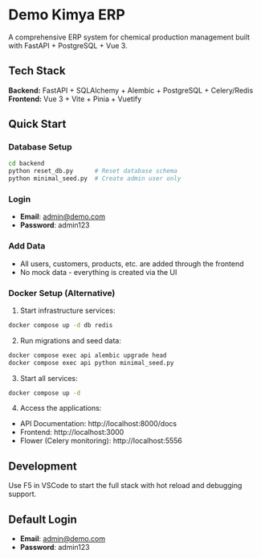 # Demo Kimya ERP

A comprehensive ERP system for chemical production management built with FastAPI + PostgreSQL + Vue 3.

## Tech Stack

**Backend:** FastAPI + SQLAlchemy + Alembic + PostgreSQL + Celery/Redis  
**Frontend:** Vue 3 + Vite + Pinia + Vuetify

## Quick Start

### Database Setup
```bash
cd backend
python reset_db.py      # Reset database schema
python minimal_seed.py  # Create admin user only
```

### Login
- **Email**: admin@demo.com
- **Password**: admin123

### Add Data
- All users, customers, products, etc. are added through the frontend
- No mock data - everything is created via the UI

### Docker Setup (Alternative)
1. Start infrastructure services:
```bash
docker compose up -d db redis
```

2. Run migrations and seed data:
```bash
docker compose exec api alembic upgrade head
docker compose exec api python minimal_seed.py
```

3. Start all services:
```bash
docker compose up -d
```

4. Access the applications:
- API Documentation: http://localhost:8000/docs
- Frontend: http://localhost:3000
- Flower (Celery monitoring): http://localhost:5556

## Development

Use F5 in VSCode to start the full stack with hot reload and debugging support.

## Default Login

- **Email**: admin@demo.com
- **Password**: admin123
